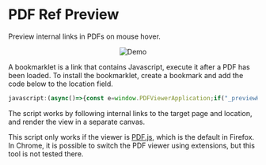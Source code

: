 # PDF Ref Preview

Preview internal links in PDFs on mouse hover.

<p align="center">
  <img title="Demo" src="https://raw.githubusercontent.com/belinghy/PDFRefPreview/assets/assets/demo.gif">
</p>

A bookmarklet is a link that contains Javascript, execute it after a PDF has been loaded. To install the bookmarklet, create a bookmark and add the code below to the location field.

```js
javascript:(async()=>{const e=window.PDFViewerApplication;if("_previewHandler"in e)return document.removeEventListener("mouseover",e._previewHandler),delete e._previewHandler,void delete e._previewing;const t=await e.pdfDocument.getDestinations(),n=document.getElementById("viewer");async function i(i){if("internalLink"!=i.target.className||e._previewing)return;const r=i.target.hash,o=i.target.parentElement,a=document.createElement("canvas"),c=a.style;c.border="1px solid black",c.direction="ltr",c.position="fixed",c.zIndex="2",c.top=`${i.clientY+4}px`;const s=decodeURIComponent(r.substring(1)),d=s in t?t[s]:JSON.parse(s),p=e.pdfLinkService._cachedPageNumber(d[0]);e.pdfDocument.getPage(p).then(function(t){const n=t.getViewport({scale:1}),r=1.2*n.height*e.pdfViewer.currentScale,o=1.2*n.width*e.pdfViewer.currentScale;let s;c.height=`${r}px`,c.width=`${o}px`,c.left=`${i.clientX-o/3-4}px`;switch(d[1].name){case"XYZ":s=t.getViewport({scale:4,offsetX:4*-d[2],offsetY:4*(d[3]-n.height)});break;case"FitH":case"FitBH":case"FitV":case"FitBV":s=t.getViewport({scale:4,offsetY:4*(d[2]-n.height)});break;default:console.log(`Oops, link ${d[1].name} is not supported.`)}a.height=s.height,a.width=s.width;const p={canvasContext:a.getContext("2d"),viewport:s};t.render(p)}),n.prepend(a),e._previewing=!0,o.addEventListener("mouseleave",function(t){a.remove(),e._previewing=!1})}e._previewing=!1,document.addEventListener("mouseover",i),e._previewHandler=i})();
```

The script works by following internal links to the target page and location, and render the view in a separate canvas.

This script only works if the viewer is [PDF.js](https://github.com/mozilla/pdf.js/), which is the default in Firefox. In Chrome, it is possible to switch the PDF viewer using extensions, but this tool is not tested there.